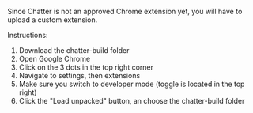 Since Chatter is not an approved Chrome extension yet, you will have to upload a custom extension.

Instructions:

1. Download the chatter-build folder
2. Open Google Chrome
3. Click on the 3 dots in the top right corner
4. Navigate to settings, then extensions
5. Make sure you switch to developer mode (toggle is located in the top right)
6. Click the "Load unpacked" button, an choose the chatter-build folder
